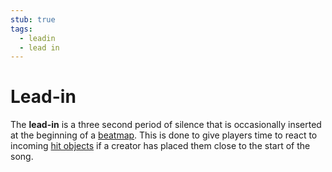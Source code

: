 ```yaml
---
stub: true
tags:
  - leadin
  - lead in
---
```


# Lead-in

The **lead-in** is a three second period of silence that is occasionally inserted at the beginning of a [beatmap](/wiki/Beatmap). This is done to give players time to react to incoming [hit objects](/wiki/Hit_object) if a creator has placed them close to the start of the song.

<!-- TODO: Add links and stuff -->
